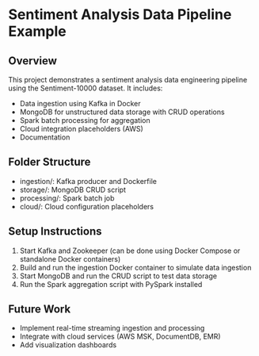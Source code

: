 # Sentiment Analysis Data Pipeline Example

## Overview
This project demonstrates a sentiment analysis data engineering pipeline using the Sentiment-10000 dataset.
It includes:
- Data ingestion using Kafka in Docker
- MongoDB for unstructured data storage with CRUD operations
- Spark batch processing for aggregation
- Cloud integration placeholders (AWS)
- Documentation

## Folder Structure
- ingestion/: Kafka producer and Dockerfile
- storage/: MongoDB CRUD script
- processing/: Spark batch job
- cloud/: Cloud configuration placeholders

## Setup Instructions
1. Start Kafka and Zookeeper (can be done using Docker Compose or standalone Docker containers)
2. Build and run the ingestion Docker container to simulate data ingestion
3. Start MongoDB and run the CRUD script to test data storage
4. Run the Spark aggregation script with PySpark installed

## Future Work
- Implement real-time streaming ingestion and processing
- Integrate with cloud services (AWS MSK, DocumentDB, EMR)
- Add visualization dashboards